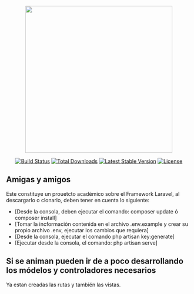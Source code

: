 <p align="center"><img src="https://res.cloudinary.com/dtfbvvkyp/image/upload/v1566331377/laravel-logolockup-cmyk-red.svg" width="400"></p>

<p align="center">
<a href="https://travis-ci.org/laravel/framework"><img src="https://travis-ci.org/laravel/framework.svg" alt="Build Status"></a>
<a href="https://packagist.org/packages/laravel/framework"><img src="https://poser.pugx.org/laravel/framework/d/total.svg" alt="Total Downloads"></a>
<a href="https://packagist.org/packages/laravel/framework"><img src="https://poser.pugx.org/laravel/framework/v/stable.svg" alt="Latest Stable Version"></a>
<a href="https://packagist.org/packages/laravel/framework"><img src="https://poser.pugx.org/laravel/framework/license.svg" alt="License"></a>
</p>

## Amigas y amigos

Este constituye un prouetcto académico sobre el Framework Laravel, al descargarlo o clonarlo, deben tener en cuenta lo siguiente:
- [Desde la consola, deben ejecutar el comando: composer update ó composer install]
- [Tomar la incformación contenida en el archivo .env.example y crear su propio archivo .env, ejecutar los cambios que requiera]
- [Desde la consola, ejecutar el comando php artisan key:generate]
- [Ejecutar desde la consola, el comando: php artisan serve]

## Si se animan pueden ir de a poco desarrollando los módelos y controladores necesarios

Ya estan creadas las rutas y también las vistas.

